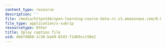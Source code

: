 ```yaml
---
content_type: resource
description: ''
file: /media/https%3A/open-learning-course-data-rc.s3.amazonaws.com/8-05-quantum-physics-ii-fall-2013/dbbfd0681c36ba490243f14b9ccc50e2_jjZM88ku-7k.srt
file_type: application/x-subrip
resourcetype: Other
title: 3play caption file
uid: dbbfd068-1c36-ba49-0243-f14b9ccc50e2
---
```

